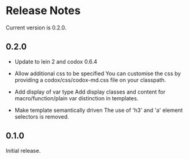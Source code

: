 # Release Notes

Current version is 0.2.0.

## 0.2.0

- Update to lein 2 and codox 0.6.4

- Allow additional css to be specified
  You can customise the css by providing a codox/css/codox-md.css file on
  your classpath.

- Add display of var type
  Add display classes and content for macro/function/plain var distinction
  in templates.

- Make template semantically driven
  The use of 'h3' and 'a' element selectors is removed.

## 0.1.0

Initial release.
